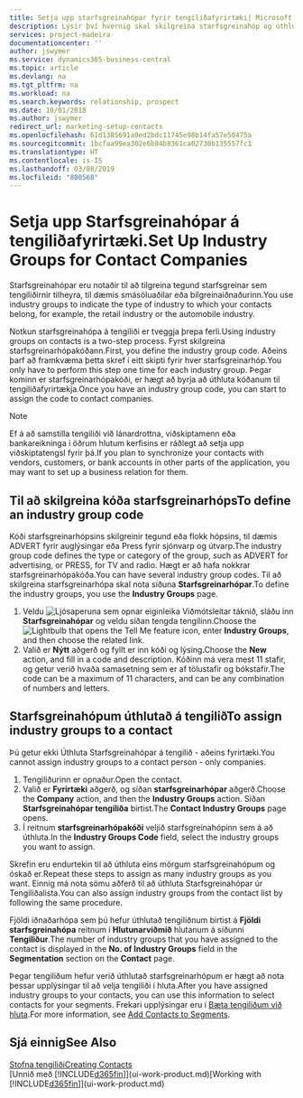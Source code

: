 ```yaml
---
title: Setja upp starfsgreinahópar fyrir tengiliðafyrirtæki| Microsoft Docs
description: Lýsir því hvernig skal skilgreina starfsgreinahóp og úthluta honum til tengiliðafyrirtækis, til dæmis smásöluaðilar eða bílgreinaiðnaðurinn.
services: project-madeira
documentationcenter: ''
author: jswymer
ms.service: dynamics365-business-central
ms.topic: article
ms.devlang: na
ms.tgt_pltfrm: na
ms.workload: na
ms.search.keywords: relationship, prospect
ms.date: 10/01/2018
ms.author: jswymer
redirect_url: marketing-setup-contacts
ms.openlocfilehash: 61d1385691a0ed2bdc11745e98b14fa57e50475a
ms.sourcegitcommit: 1bcfaa99ea302e6b84b8361ca02730b135557fc1
ms.translationtype: HT
ms.contentlocale: is-IS
ms.lasthandoff: 03/08/2019
ms.locfileid: "800568"
---
```

# <a name="set-up-industry-groups-for-contact-companies"></a><span data-ttu-id="0b121-103">Setja upp Starfsgreinahópar á tengiliðafyrirtæki.</span><span class="sxs-lookup"><span data-stu-id="0b121-103">Set Up Industry Groups for Contact Companies</span></span>
<span data-ttu-id="0b121-104">Starfsgreinahópar eru notaðir til að tilgreina tegund starfsgreinar sem tengiliðirnir tilheyra, til dæmis smásöluaðilar eða bílgreinaiðnaðurinn.</span><span class="sxs-lookup"><span data-stu-id="0b121-104">You use industry groups to indicate the type of industry to which your contacts belong, for example, the retail industry or the automobile industry.</span></span>

<span data-ttu-id="0b121-105">Notkun starfsgreinahópa á tengiliði er tveggja þrepa ferli.</span><span class="sxs-lookup"><span data-stu-id="0b121-105">Using industry groups on contacts is a two-step process.</span></span> <span data-ttu-id="0b121-106">Fyrst skilgreina starfsgreinarhópakóðann.</span><span class="sxs-lookup"><span data-stu-id="0b121-106">First, you define the industry group code.</span></span> <span data-ttu-id="0b121-107">Aðeins þarf að framkvæma þetta skref í eitt skipti fyrir hver starfsgreinarhóp.</span><span class="sxs-lookup"><span data-stu-id="0b121-107">You only have to perform this step one time for each industry group.</span></span> <span data-ttu-id="0b121-108">Þegar kominn er starfsgreinarhópakóði, er hægt að byrja að úthluta kóðanum til tengiliðafyrirtækja.</span><span class="sxs-lookup"><span data-stu-id="0b121-108">Once you have an industry group code, you can start to assign the code to contact companies.</span></span>

> [!NOTE]  
>   <span data-ttu-id="0b121-109">Ef á að samstilla tengiliði við lánardrottna, viðskiptamenn eða bankareikninga í öðrum hlutum kerfisins er ráðlegt að setja upp viðskiptatengsl fyrir þá.</span><span class="sxs-lookup"><span data-stu-id="0b121-109">If you plan to synchronize your contacts with vendors, customers, or bank accounts in other parts of the application, you may want to set up a business relation for them.</span></span>

## <a name="to-define-an-industry-group-code"></a><span data-ttu-id="0b121-110">Til að skilgreina kóða starfsgreinarhóps</span><span class="sxs-lookup"><span data-stu-id="0b121-110">To define an industry group code</span></span>
<span data-ttu-id="0b121-111">Kóði starfsgreinarhópsins skilgreinir tegund eða flokk hópsins, til dæmis ADVERT fyrir auglýsingar eða Press fyrir sjónvarp og útvarp.</span><span class="sxs-lookup"><span data-stu-id="0b121-111">The industry group code defines the type or category of the group, such as ADVERT for advertising, or PRESS, for TV and radio.</span></span> <span data-ttu-id="0b121-112">Hægt er að hafa nokkrar starfsgreinarhópakóða.</span><span class="sxs-lookup"><span data-stu-id="0b121-112">You can have several industry group codes.</span></span> <span data-ttu-id="0b121-113">Til að skilgreina starfsgreinarhópa skal nota síðuna **Starfsgreinarhópar**.</span><span class="sxs-lookup"><span data-stu-id="0b121-113">To define the industry groups, you use the **Industry Groups** page.</span></span>

1. <span data-ttu-id="0b121-114">Veldu ![Ljósaperuna sem opnar eiginleika Viðmótsleitar](media/ui-search/search_small.png "Segðu mér hvað þú vilt gera") táknið, sláðu inn **Starfsgreinahópar** og veldu síðan tengda tengilinn.</span><span class="sxs-lookup"><span data-stu-id="0b121-114">Choose the ![Lightbulb that opens the Tell Me feature](media/ui-search/search_small.png "Tell me what you want to do") icon, enter **Industry Groups**, and then choose the related link.</span></span>
2. <span data-ttu-id="0b121-115">Valið er **Nýtt** aðgerð og fyllt er inn kóði og lýsing.</span><span class="sxs-lookup"><span data-stu-id="0b121-115">Choose the **New** action, and fill in a code and description.</span></span> <span data-ttu-id="0b121-116">Kóðinn má vera mest 11 stafir, og getur verið hvaða samasetning sem er af tölustafir og bókstafir.</span><span class="sxs-lookup"><span data-stu-id="0b121-116">The code can be a maximum of 11 characters, and can be any combination of numbers and letters.</span></span>

## <a name="AssignIndustryGroupContact"></a> <span data-ttu-id="0b121-117">Starfsgreinahópum úthlutað á tengilið</span><span class="sxs-lookup"><span data-stu-id="0b121-117">To assign industry groups to a contact</span></span>
<span data-ttu-id="0b121-118">Þú getur ekki Úthluta Starfsgreinahópar á tengilið - aðeins fyrirtæki.</span><span class="sxs-lookup"><span data-stu-id="0b121-118">You cannot assign industry groups to a contact person - only companies.</span></span>

1. <span data-ttu-id="0b121-119">Tengiliðurinn er opnaður.</span><span class="sxs-lookup"><span data-stu-id="0b121-119">Open the contact.</span></span>
2. <span data-ttu-id="0b121-120">Valið er **Fyrirtæki** aðgerð, og síðan **starfsgreinarhópar** aðgerð.</span><span class="sxs-lookup"><span data-stu-id="0b121-120">Choose the **Company** action, and then the **Industry Groups** action.</span></span> <span data-ttu-id="0b121-121">Síðan **Starfsgreinahópar tengiliða** birtist.</span><span class="sxs-lookup"><span data-stu-id="0b121-121">The **Contact Industry Groups** page opens.</span></span>
3. <span data-ttu-id="0b121-122">Í reitnum **starfsgreinarhópakóði** veljið starfsgreinahópinn sem á að úthluta.</span><span class="sxs-lookup"><span data-stu-id="0b121-122">In the **Industry Groups Code** field, select the industry groups you want to assign.</span></span>

<span data-ttu-id="0b121-123">Skrefin eru endurtekin til að úthluta eins mörgum starfsgreinahópum og óskað er.</span><span class="sxs-lookup"><span data-stu-id="0b121-123">Repeat these steps to assign as many industry groups as you want.</span></span> <span data-ttu-id="0b121-124">Einnig má nota sömu aðferð til að úthluta Starfsgreinahópar úr Tengiliðalista.</span><span class="sxs-lookup"><span data-stu-id="0b121-124">You can also assign industry groups from the contact list by following the same procedure.</span></span>

<span data-ttu-id="0b121-125">Fjöldi iðnaðarhópa sem þú hefur úthlutað tengiliðnum birtist á **Fjöldi starfsgreinahópa** reitnum í **Hlutunarviðmið** hlutanum á síðunni **Tengiliður**.</span><span class="sxs-lookup"><span data-stu-id="0b121-125">The number of industry groups that you have assigned to the contact is displayed in the **No. of Industry Groups** field in the **Segmentation** section on the **Contact** page.</span></span>

<span data-ttu-id="0b121-126">Þegar tengiliðum hefur verið úthlutað starfsgreinarhópum er hægt að nota þessar upplýsingar til að velja tengiliði í hluta.</span><span class="sxs-lookup"><span data-stu-id="0b121-126">After you have assigned industry groups to your contacts, you can use this information to select contacts for your segments.</span></span> <span data-ttu-id="0b121-127">Frekari upplýsingar eru í [Bæta tengiliðum við hluta](marketing-add-contact-segment.md).</span><span class="sxs-lookup"><span data-stu-id="0b121-127">For more information, see [Add Contacts to Segments](marketing-add-contact-segment.md).</span></span>

## <a name="see-also"></a><span data-ttu-id="0b121-128">Sjá einnig</span><span class="sxs-lookup"><span data-stu-id="0b121-128">See Also</span></span>
[<span data-ttu-id="0b121-129">Stofna tengiliði</span><span class="sxs-lookup"><span data-stu-id="0b121-129">Creating Contacts</span></span>](marketing-create-contact-companies.md)  
<span data-ttu-id="0b121-130">[Unnið með [!INCLUDE[d365fin](includes/d365fin_md.md)]](ui-work-product.md)</span><span class="sxs-lookup"><span data-stu-id="0b121-130">[Working with [!INCLUDE[d365fin](includes/d365fin_md.md)]](ui-work-product.md)</span></span>
